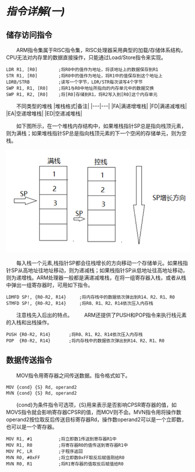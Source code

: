 # *指令详解(一)*

## 储存访问指令
&emsp;&emsp;ARM指令集属于RISC指令集，RISC处理器采用典型的加载/存储体系结构，CPU无法对内存里的数据直接操作，只能通过Load/Store指令来实现。

    LDR R1, [R0]        ;将R0中的值作为地址，将该地址上的数据保存到R1
    STR R1, [R0]        ;将R0中的值作为地址，将R1中的值保存到这个地址上
    LDRB/STRB           ;读写一个字节，LDR/STR每次读写4个字节
    SWP R1, R1, [R0]    ;将R1与R0中地址所指向的内存单元中的数据交换
    SWP R1, R2, [R0]    ;将[R0]存储到R1，将R2写入到[R0]这个内存单元

&emsp;&emsp;不同类型的堆栈
|堆栈格式|备注|
|---|---|
|FA|满递增堆栈|
|FD|满递减堆栈|
|EA|空递增堆栈|
|ED|空递减堆栈|

&emsp;&emsp;如下图所示，在一个堆栈内存结构中，如果堆栈指针SP总是指向栈顶元素，则为满栈；如果堆栈指针SP总是指向栈顶元素的下一个空闲的存储单元，则为空栈。

![满栈与空栈区别](full_empty.png)

&emsp;&emsp;每入栈一个元素,栈指针SP都会往栈增长的方向移动一个存储单元。如果栈指针SP从高地址往地址移动，则为递减栈；如果栈指针SP从低地址往高地址移动，则为递增栈。ARM处理器一般都是满递减堆栈，在将一组寄存器入栈，或者从栈中弹出一组寄存器时，可用如下指令。

    LDMFD SP!, {R0-R2, R14}     ;将内存栈中的数据依次弹出到R14、R2、R1、R0
    STMFD SP!, {R0-R2, R14}     ;将R0、R1、R2、R14依次压入内存栈

&emsp;&emsp;注意栈先入后出的特点。
&emsp;&emsp;ARM还提供了PUSH和POP指令来执行栈元素的入栈和出栈操作。

    PUSH {R0-R2, R14}       ;将R0、R1、R2、R14依次压入内存栈
    POP  {R0-R2, R14}       ;将内存栈中的数据依次弹出到R14、R2、R1、R0

## 数据传送指令
&emsp;&emsp;MOV指令用寄存器之间传送数据。指令格式如下。
    
    MOV {cond} {S} Rd, operand2
    MVN {cond} {S} Rd, operand2

&emsp;&emsp;{cond}为条件指令可选项，{S}用来表示是否影响CPSR寄存器的值，如MOVS指令就会影响寄存器CPSR的值，而MOV则不会。MVN指令用将操作数operand2按位取反后传送目标寄存器Rd，操作数operand2可以是一个立即数，也可以是一个寄存器。

    MOV R1, #1          ;将立即数1传送到寄存器R1中
    MOV R1, R0          ;将寄存器R0的值传送到寄存器R1中
    MOV PC, LR          ;子程序返回
    MVN R0, #0xFF       ;将立即数0xFF取反后赋值刚给R0
    MVN R0, R1          ;将R1寄存器的值取反后赋值给R0     